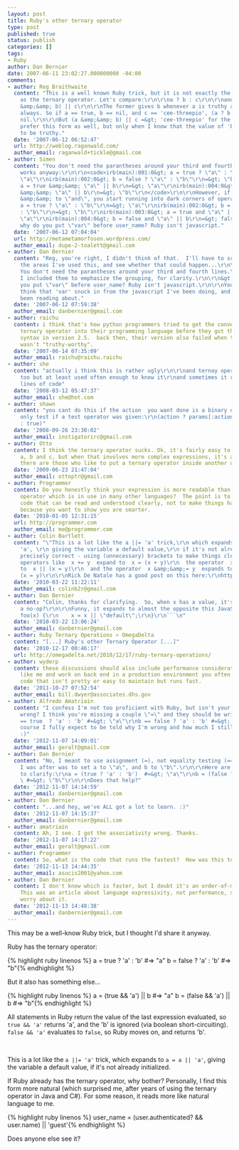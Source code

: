 ```yaml
---
layout: post
title: Ruby's other ternary operator
type: post
published: true
status: publish
categories: []
tags:
- Ruby
author: Dan Bernier
date: 2007-06-11 23:02:27.000000000 -04:00
comments:
- author: Reg Braithwaite
  content: "This is a well known Ruby trick, but it is not exactly the same thing
    as the ternary operator. Let's compare:\r\n\r\na ? b : c\r\n\r\nand\r\n\r\n(a
    &amp;&amp; b) || c\r\n\r\nThe former gives b whenever a is truthy and c otherwise,
    always. So if a == true, b == nil, and c == 'cee-threepio', (a ? b : c) =&gt;
    nil.\r\n\r\nBut (a &amp;&amp; b) || c =&gt; 'cee-threepio' for the same values.\r\n\r\nI
    prefer this form as well, but only when I know that the value of 'b' is guaranteed
    to be truthy."
  date: '2007-06-12 06:52:47'
  url: http://weblog.raganwald.com/
  author_email: raganwald+tickle@gmail.com
- author: Simen
  content: "You don't need the parantheses around your third and fourth lines. It
    works anyway:\r\n\r\n<code>irb(main):001:0&gt; a = true ? \"a\" : \"b\"\r\n=&gt;
    \"a\"\r\nirb(main):002:0&gt; b = false ? \"a\" : \"b\"\r\n=&gt; \"b\"\r\nirb(main):003:0&gt;
    a = true &amp;&amp; \"a\" || b\r\n=&gt; \"a\"\r\nirb(main):004:0&gt; b = false
    &amp;&amp; \"a\" || b\r\n=&gt; \"b\"\r\n</code>\r\n\r\nHowever, if you change
    &amp;&amp; to \"and\", you start running into dark corners of operator precedence:\r\n\r\n<code>irb(main):001:0&gt;
    a = true ? \"a\" : \"b\"\r\n=&gt; \"a\"\r\nirb(main):002:0&gt; b = false ? \"a\"
    : \"b\"\r\n=&gt; \"b\"\r\nirb(main):003:0&gt; a = true and \"a\" || b\r\n=&gt;
    \"a\"\r\nirb(main):004:0&gt; b = false and \"a\" || b\r\n=&gt; false\r\n</code>\r\n\r\nAnd
    why do you put \"var\" before user_name? Ruby isn't javascript."
  date: '2007-06-12 07:04:04'
  url: http://metametamorfosen.wordpress.com/
  author_email: dupe-2-toalett@gmail.com
- author: Dan Bernier
  content: "Reg, you're right, I didn't think of that.  I'll have to scan through
    the areas I've used this, and see whether that could happen...\r\n\r\nSimen,\r\n&gt;
    You don't need the parantheses around your third and fourth lines.\r\n\r\nYeah,
    I included them to emphasize the grouping, for clarity.\r\n\r\n&gt; And why do
    you put \"var\" before user_name? Ruby isn't javascript.\r\n\r\nYou're right...I
    think that 'var' snuck in from the javascript I've been doing, and the Scala I've
    been reading about."
  date: '2007-06-12 07:59:38'
  author_email: danbernier@gmail.com
- author: raichu
  content: i think that's how python programmers tried to get the convenience of the
    ternary operator into their programming language before they got their chainable
    syntax in version 2.5.  back then, their version also failed when the variable
    wasn't "truthy-worthy".
  date: '2007-06-14 07:35:09'
  author_email: raichu@raichu.raichu
- author: she
  content: "actually i think this is rather ugly\r\n\r\nand ternay operator is ugly
    too but at least used often enough to know it\r\nand sometimes it reduces a few
    lines of code"
  date: '2008-03-12 05:47:37'
  author_email: she@hot.com
- author: shawn
  content: "you cant do this if the action  you want done is a binary opertor, ie
    only test if a test operator was given:\r\n(action ? params[:action] == action
    : true)"
  date: '2008-09-26 23:30:02'
  author_email: instigatorirc@gmail.com
- author: Otto
  content: I think the ternary operator sucks. Ok, it's fairly easy to understand
    a, b and c, but when that involves more complex expressions, it's a pain. And
    there are those who like to put a ternary operator inside another operator...
  date: '2009-06-23 21:47:04'
  author_email: ottoptr@gmail.com
- author: Programmer
  content: Do you honestly think your expression is more readable than the ternary
    operator which is in use in many other languages?  The point is to write re-usable
    code that can be read and understood clearly, not to make things harder to read
    because you want to show you are smarter.
  date: '2010-01-05 12:31:15'
  url: http://programmer.com
  author_email: me@programmer.com
- author: Colin Bartlett
  content: "\"This is a lot like the a ||= 'a' trick,\r\n which expands to a = a ||
    'a', \r\n giving the variable a default value,\r\n if it's not already initialized.\"\r\n\r\nNot
    precisely correct - using (unnecessary) brackets to make things clear:\r\n  whereas
    operators like  x += y  expand to  x = (x + y)\r\n  the operator  x ||= y  expands
    to  x || (x = y)\r\n  and the operator  x &amp;&amp;= y  expands to  x &amp;&amp;
    (x = y)\r\n\r\nRick De Natale has a good post on this here:\r\nhttp://talklikeaduck.denhaven2.com/2008/04/26/x-y-redux"
  date: '2010-03-22 11:22:11'
  author_email: colinb2r@gmail.com
- author: Dan Bernier
  content: "Colin, thanks for clarifying.  So, when x has a value, it's basically
    a no-op?\r\n\r\nFunny, it expands to almost the opposite this JavaScript idiom:\r\n\r\n```javascript\nfunction
    foo(x) {\r\n    x = x || \"default\";\r\n}\r\n```\n"
  date: '2010-03-22 13:06:24'
  author_email: danbernier@gmail.com
- author: Ruby Ternary Operations « OmegaDelta
  content: "[...] Ruby's other Ternary Operator [...]"
  date: '2010-12-17 00:46:17'
  url: http://omegadelta.net/2010/12/17/ruby-ternary-operations/
- author: wyderp
  content: these discussions should also include performance considerations. if you're
    like me and work on back end in a production environment you often have to use
    code that isn't pretty or easy to maintain but runs fast.
  date: '2011-10-27 07:52:54'
  author_email: bill.dwyer@associates.dhs.gov
- author: Alfredo Amatriain
  content: "I confess I'm not too proficient with Ruby, but isn't your ternary example
    wrong? I think you're missing a couple \"=\" and they should be written like this:\r\n\r\na
    == true  ? 'a' : 'b' #=&gt; \"a\"\r\nb == false ? 'a' : 'b' #=&gt; \"b\"\r\n\r\nOf
    course I fully expect to be told why I'm wrong and how much I still have to learn
    :)"
  date: '2012-11-07 14:09:01'
  author_email: geralt@gmail.com
- author: Dan Bernier
  content: "No, I meant to use assignment (=), not equality testing (==). The effect
    I was after was to set a to \"a\", and b to \"b\".\r\n\r\nHere are some parentheses
    to clarify:\r\na = (true ? 'a' : 'b')  #=&gt; \"a\"\r\nb = (false ? 'a' : 'b')
    \ #=&gt; \"b\"\r\n\r\nDoes that help?"
  date: '2012-11-07 14:14:59'
  author_email: danbernier@gmail.com
- author: Dan Bernier
  content: "...and hey, we've ALL got a lot to learn. :)"
  date: '2012-11-07 14:15:37'
  author_email: danbernier@gmail.com
- author: amatriain
  content: Ah, I see. I got the associativity wrong. Thanks.
  date: '2012-11-07 14:17:22'
  author_email: geralt@gmail.com
- author: Programmer
  content: So, what is the code that runs the fastest?  How was this tested out?
  date: '2012-11-13 14:44:35'
  author_email: asucis2001@yahoo.com
- author: Dan Bernier
  content: I don't know which is faster, but I doubt it's an order-of-magnitude difference.
    This was an article about language expressivity, not performance, so I didn't
    worry about it.
  date: '2012-11-13 14:48:38'
  author_email: danbernier@gmail.com
---
```


This may be a well-know Ruby trick, but I thought I'd share it anyway.

Ruby has the ternary operator:

{% highlight ruby linenos %}
a = true  ? 'a' : 'b' #=> "a"
b = false ? 'a' : 'b' #=> "b"{% endhighlight %}

But it also has something else...

{% highlight ruby linenos %}
a = (true  && 'a') || b #=> "a"
b = (false && 'a') || b #=> "b"{% endhighlight %}

All statements in Ruby return the value of the last expression evaluated, so `true && 'a'` returns 'a', and the 'b' is ignored (via boolean short-circuiting).  `false && 'a'` evaluates to `false`, so Ruby moves on, and returns 'b'.

&nbsp;

This is a lot like the `a ||= 'a'` trick, which expands to `a = a || 'a'`, giving the variable a default value, if it's not already initialized.

If Ruby already has the ternary operator, why bother?  Personally, I find this form more natural (which surprised me, after years of using the ternary operator in Java and C#).  For some reason, it reads more like natural language to me.

{% highlight ruby linenos %}
user_name = (user.authenticated? && user.name) || 'guest'{% endhighlight %}

Does anyone else see it?

&nbsp;
